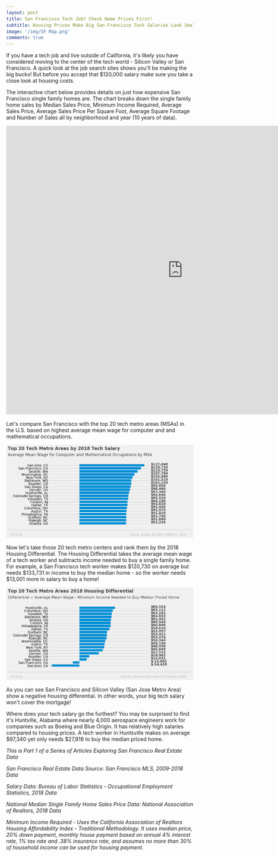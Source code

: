 ```yaml
---
layout: post
title: San Francisco Tech Job? Check Home Prices First!
subtitle: Housing Prices Make Big San Francisco Tech Salaries Look Small.
image: '/img/SF Map.png'
comments: true
---
```


If you have a tech job and live outside of California, it's likely you have considered moving to the center of the tech world - Silicon Valley or San Francisco.  A quick look at the job search sites shows you'll be making the big bucks!  But before you accept that $120,000 salary make sure you take a close look at housing costs.  

The interactive chart below provides details on just how expensive San Francisco single family homes are.  The chart breaks down the single family home sales by Median Sales Price, Minimum Income Required, Average Sales Price, Average Sales Price Per Square Foot, Average Square Footage and Number of Sales all by neighborhood and year (10 years of data). 

<iframe src="https://sf-real-estate.herokuapp.com/SF_Real_Estate_Project" width="950" height="775" style="border: none;"></iframe>

Let's compare San Francisco with the top 20 tech metro areas (MSAs) in the U.S. based on highest average mean wage for computer and and mathematical occupations.


![Tech Salaries 2018 Graph](/img/Tech_Salaries_2018.png)


Now let's take those 20 tech metro centers and rank them by the 2018 Housing Differential.  The Housing Differential takes the average mean wage of a tech worker and subtracts income needed to buy a single family home.  For example, a San Francisco tech worker makes $120,730 on average but needs $133,731 in income to buy the median home - so the worker needs $13,001 more in salary to buy a home!


![Tech Housing 2018 Graph](/img/Tech_Housing_2018.png)


As you can see San Francisco and Silicon Valley (San Jose Metro Area) show a negative housing differential.  In other words, your big tech salary won't cover the mortgage!

Where does your tech salary go the furthest?  You may be surprised to find it's Huntville, Alabama where nearly 4,000 aerospace engineers work for companies such as Boeing and Blue Origin.  It has relatively high salaries compared to housing prices. A tech worker in Huntsville makes on average $97,340 yet only needs $27,816 to buy the median priced home.

*This is Part 1 of a Series of Articles Exploring San Francisco Real Estate Data*

*San Francisco Real Estate Data Source:  San Francisco MLS, 2009-2018 Data*

*Salary Data: Bureau of Labor Statistics - Occupational Employment Statistics, 2018 Data*

*National Median Single Family Home Sales Price Data: National Association of Realtors, 2018 Data*

*Minimum Income Required - Uses the California Association of Realtors Housing Affordability Index - Traditional Methodology.  It uses median price, 20% down payment, monthly house payment based on annual 4% interest rate, 1% tax rate and .38% insurance rate, and assumes no more than 30% of household income can be used for housing payment.*
